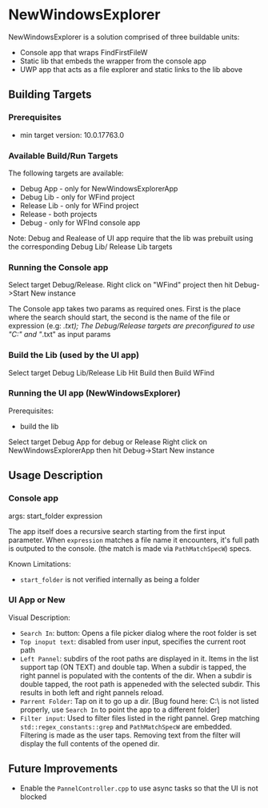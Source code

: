 # NewWindowsExplorer

NewWindowsExplorer is a solution comprised of three buildable units:
* Console app that wraps FindFirstFileW
* Static lib that embeds the wrapper from the console app
* UWP app that acts as a file explorer and static links to the lib above

## Building Targets

### Prerequisites 

* min target version: 10.0.17763.0

### Available Build/Run Targets
The following targets are available:

* Debug App - only for NewWindowsExplorerApp
* Debug Lib - only for WFind project
* Release Lib - only for WFind project
* Release - both projects
* Debug - only for WFInd console app

Note: Debug and Realease of UI app require that the lib was prebuilt using the corresponding Debug Lib/ Release Lib targets

### Running the Console app

Select target Debug/Release.
Right click on "WFind" project then hit Debug->Start New instance

The Console app takes two params as required ones. 
First is the place where the search should start, the second is the name of the file or expression (e.g: *.txt);
The Debug/Release targets are preconfigured to use "C:\" and "*.txt" as input params

### Build the Lib (used by the UI app)

Select target Debug Lib/Release Lib
Hit Build then Build WFind

### Running the UI app (NewWindowsExplorer)

Prerequisites:
* build the lib

Select target Debug App for debug or Release
Right click on NewWindowsExplorerApp then  hit Debug->Start New instance

## Usage Description

### Console app

args: start_folder expression

The app itself does a recursive search starting from the first input parameter.
When `expression` matches a file name it encounters, it's full path is outputed to the console.
(the match is made via `PathMatchSpecW`) specs.

Known Limitations:
* `start_folder` is not verified internally as being a folder

### UI App or New

Visual Description:
* `Search In`: button:
 Opens a file picker dialog where the root folder is set
* `Top inoput text`: disabled from user input, specifies the current root path
* `Left Pannel`: subdirs of the root paths are displayed in it.
Items in the list support tap (ON TEXT) and double tap. 
When a subdir is tapped, the right pannel is populated with the contents of the dir.
When a subdir is double tapped, the root path is appeneded with the selected subdir.
This results in both left and right pannels reload.
* `Parrent Folder`: Tap on it to go up a dir. 
[Bug found here: C:\ is not listed properly, use `Search In` to point the app to a different folder]
* `Filter input`: Used to filter files listed in the right pannel.
Grep matching `std::regex_constants::grep` and `PathMatchSpecW` are embedded.
Filtering is made as the user taps. Removing text from the filter will display the full contents of the opened dir.

## Future Improvements

* Enable the `PannelController.cpp` to use async tasks so that the UI is not blocked 
